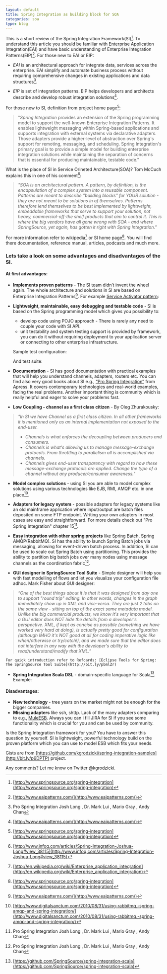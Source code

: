 ```yaml
---
layout: default
title: Spring Integration as building block for SOA
categories: soa
type: blog
---
```


This is a short review of the Spring Integration Framework(SI)[^si]. 
To understand this article you should be familiar with Enterprise Application Integration(EAI) and have
basic understanding of Enterprise Integration Patterns(EIP)[^eip].
For those new to EAI or EIP:

* _EAI_ is an architectural approach for integrate data, services across the enterprise. EAI simplify and
automate business process without requiring comprehensive changes in existing applications and data structures[^psi].

* _EIP_ is set of integration patterns. EIP helps developers and architects describe and develop robust integration solutions[^eip].

For those new to SI, definition from project home page[^si]:
> "_Spring Integration_ provides an extension of the Spring programming model to support the well-known Enterprise 
> Integration Patterns. It enables lightweight messaging within Spring-based applications and supports integration 
> with external systems via declarative adapters. Those adapters provide a higher-level of abstraction over Spring's 
> support for remoting, messaging, and scheduling. Spring Integration's primary goal is to provide a simple model 
> for building enterprise integration solutions while maintaining the separation of concerns that is 
> essential for producing maintainable, testable code."

What is the place of SI in Service Orineted Architecture(SOA)? Tom McCuch explains this in one of his comment[^tmc]:
> _"SOA is an architectural pattern. A pattern, by definition, is the encapsulation_
> _of a complex system into a reusable component. Patterns are meant to describe_
> _"building blocks" for YOUR solution - they are not meant to be solutions in of_
> _themselves. Patterns therefore lend themselves to be best implemented by lightweight,_
> _embeddable frameworks that serve to support your solution, not heavy, commercial-off-the_
> _shelf products that aim to control it. This is where the big vendors have all gone wrong with_
> _SOA - and where SpringSource, yet again, has gotten it right with Spring Integration."_

For more information refer to wikipedia[^eai] or SI home page[^si].
You will find there documentation, reference manual, articles, podcasts and much more.

### Lets take a look on some advantages and disadvantages of the SI.

#### At first advantages:

* __Implements proven patterns__ - The SI team didn’t invent the wheel again. The whole architecture 
and solutions in SI are based on Enterprise Integration Patterns[^eip]. 
  For example [Service Activator pattern](http://bit.ly/riOKGt):
  <script src="https://gist.github.com/1139466.js?file=gistfile1.xml">
  </script>

* __Lightweight, maintainable, easy debugging and testable code__ - SI is based on the Spring programming model which gives you possibility to:
    * develop code using POJO approach - There is rarely any need to couple your code with SI API.
    * unit testability and system testing support is provided by framework, you can do it without requiring deployment to your application server or connecting to other enterprise infrastructure.

    Sample test configuration:
    <script src="https://gist.github.com/1139498.js?file=ServiceActivatorTest-context.xml">
    </script>

    And test suite:
    <script src="https://gist.github.com/1139498.js?file=ServiceActivatorTest.scala">
    </script>

* __Documentation__ - SI has good documentation with practical examples that will help 
you understand channels, adapters, routers etc. You can find also very good books 
about SI e.g., [“Pro Spring Integration”](http://bit.ly/pu2ul4) from Apress. It covers contemporary technologies 
and real-world examples, facing the real problems. Another important thing is community 
which is really helpful and eager to solve your problems fast.

* __Low Coupling - channel as a first class citizen__ - 
By Oleg Zhurakousky: 
> _"In SI we have Channel as a first class citizen. In all other frameworks it is mentioned only as an internal implementation not exposed to the end-user._
>  * _Channels is what enforces the decoupling between producers and consumers._
>  * _Channels is what's allowing us to manage message-exchange protocols. From throttling to parallelism all is accomplished via channels._
>  * _Channels gives end-user transparency with regard to how these message-exchange protocols are applied. Change the type of a channel without any producer/consumer awareness."_

* __Model complex solutions__ - using SI you are able to model complex solutions using various technologies 
like EJB, RMI, AMQP etc. in one place[^dsblog].

* __Adapters for legacy system__ - possible adapters for legacy systems like an old mainframe 
application where input/output are batch files deposited on some FTP endpoint. Writing your own adapters in most cases are easy and straightforward. For more 
details check out "Pro Spring Integration" chapter 15[^psi].

* __Easy integration with other spring projects__  like Spring Batch, Spring AMQP(RabbitMQ). 
SI has the ability to launch Spring Batch jobs via messaging, 
allowing for event-driven batch process. In addition, SI can be used to scale 
out Spring Batch using partitioning. This provides the ability to partition big 
batch jobs over many nodes using message channels as the coordination fabric[^psi].

* __GUI designer in SpringSource Tool Suite__ - Simple designer will help you with fast modelling of flows and let you visualize your configuration file adhoc.
Mark Fisher about GUI designer:
> _“One of the best things about it is that it was designed from day one to support "round trip" editing._
> _In other words, changes in the graph immediately show up in XML and vice-versa. They are just 2 tabs_
> _on the same view - sitting on top of the exact same metadata model. Unlike the big commercial products,_
> _we know it's very important that a GUI editor does NOT hide the details from a developer's perspective._
> _XML, if kept as concise as possible (something we have worked very hard at doing), is actually pretty_
> _good for configuration (although IMHO it's NOT good at all for coding imperative logic like when/otherwise_
> _or try/catch!), and we made sure that the editor does not interfere in any way with the developer's ability to read/understand/modify that XML.”_

    For quick introduction refer to Refcards: [Eclipse Tools for Spring: The SpringSource Tool Suite](http://bit.ly/pbmlZr)

* __Spring Integration Scala DSL__ - domain-specific language for Scala[^dsl]. Example:

    <script src="https://gist.github.com/1141786.js?file=DslDemo.scala">
    </script>

#### Disadvantages:
* __New technology__ - tree years on the market might not be enough for the bigger companies.
* __Missing adapters__ like ssh, shttp. Lack of the many adapters comparing to e.g., [MuleESB](http://bit.ly/ohrEq4). Always you can i
fill JIRA for SI if you see some functionality which is crucial for you and can be used by community.

Is the Spring Integration framework for you?
You have to answer this question by yourself. SI is lightweight, 
powerful technology build on the proven platform which you can use to model ESB which fits your needs.

Gists are from [https://github.com/kgrodzicki/spring-integration-samples](http://bit.ly/p6DPTP) project.

Any comments? Let me know on Twitter [@kgrodzicki](http://bit.ly/t-kgrodzicki).

[^eai]: [http://en.wikipedia.org/wiki/Enterprise_application_integration](http://en.wikipedia.org/wiki/Enterprise_application_integration)

[^eip]: [http://www.eaipatterns.com/](http://www.eaipatterns.com/)

[^dsblog]: [http://www.digitalsanctum.com/2010/08/31/using-rabbitmq,-spring-amqp-and-spring-integration/](http://www.digitalsanctum.com/2010/08/31/using-rabbitmq,-spring-amqp-and-spring-integration/)

[^siftips]: [http://forum.springsource.org/showthread.php?109838-Tips-for-article-about-Spring-Integration](http://forum.springsource.org/showthread.php?109838-Tips-for-article-about-Spring-Integration)

[^sijl]: [http://www.infoq.com/articles/Spring-Integration-Joshua-Long](http://www.infoq.com/articles/Spring-Integration-Joshua-Long)

[^si]: [http://www.springsource.org/spring-integration](http://www.springsource.org/spring-integration)

[^psi]: Pro Spring Integration Josh Long , Dr. Mark Lui , Mario Gray , Andy Chan

[^tmc]: [http://www.infoq.com/articles/Spring-Integration-Joshua-Long#view_38115](http://www.infoq.com/articles/Spring-Integration-Joshua-Long#view_38115)

[^dsl]: [https://github.com/SpringSource/spring-integration-scala](https://github.com/SpringSource/spring-integration-scala)
